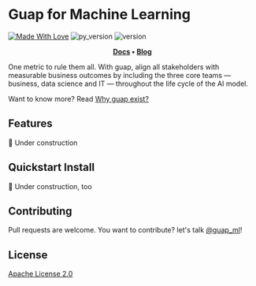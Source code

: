 # Guap for Machine Learning

[![Made With Love](https://img.shields.io/badge/Made%20With-Love-orange.svg)](https://github.com/chetanraj/awesome-github-badges)
![py_version](https://img.shields.io/badge/python-3.6_|_3.7_|_3.8-blue)
![version](https://img.shields.io/badge/version-0.1.0-gree)

<p align="center">
	<strong>
		<a href="https://guap-ml.github.io/guap-docs/">Docs</a>
		•
		<a href="https://guap-ml.github.io/guap-docs/blog">Blog</a>
	</strong>
</p>

One metric to rule them all. With guap, align all stakeholders with measurable business outcomes by including the three core teams — business, data science and IT — throughout the life cycle of the AI model.

Want to know more? Read [Why guap exist?](https://guap-ml.github.io/guap-docs/blog/why-guap)

## Features
🚧 Under construction

## Quickstart Install
🚧 Under construction, too

## Contributing
Pull requests are welcome. You want to contribute? let's talk [@guap_ml](https://twitter.com/guap_ml)!

## License
[Apache License 2.0](http://www.apache.org/licenses/)
